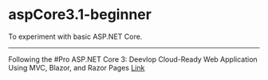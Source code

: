 # aspCore3.1-beginner
To experiment with basic ASP.NET Core. 

---

Following the #Pro ASP.NET Core 3: Deevlop Cloud-Ready Web Application Using MVC, Blazor, and Razor Pages
[Link](https://www.apress.com/gp/book/9781484254394)
